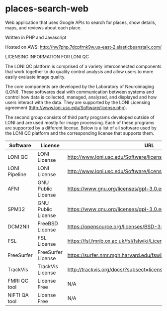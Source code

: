 # places-search-web
Web application that uses Google APIs to search for places, show details, maps, and reviews about each place.

Written in PHP and Javascript

Hosted on AWS: http://hw7php.7dcpfrnk9w.us-east-2.elasticbeanstalk.com/

LICENSING INFORMATION FOR LONI QC 

The LONI QC platform is comprised of a variety interconnected components that work together to do quality control analysis and allow users to more easily evaluate image quality.

The core components are developed by the Laboratory of Neuroimaging (LONI). These softwares deal with communication between systems and control how data is collected, managed, analyzed, and displayed and how users interact with the data. They are supported by the LONI Licensing agreement (http://www.loni.usc.edu/Software/license.php). 

The second group consists of third party programs developed outside of LONI and are used mostly for image processing. Each of these programs are supported by a different license. Below is a list of all software used by the LONI QC platform and the corresponding license that supports them.

|   Software    |       License      |   URL
|---------------|--------------------|--------------------------------------------
| LONI QC       | LONI License       | http://www.loni.usc.edu/Software/license.php
| LONI Pipeline | LONI License       | http://www.loni.usc.edu/Software/license.php
| AFNI          | GNU Public License | https://www.gnu.org/licenses/gpl-3.0.en.html
| SPM12         | GNU Public License | https://www.gnu.org/licenses/gpl-3.0.en.html
| DCM2NII       | FreeBSD License    | https://opensource.org/licenses/BSD-3-Clause
| FSL           | FSL License        | https://fsl.fmrib.ox.ac.uk/fsl/fslwiki/Licence
| FreeSurfer    | FreeSurfer License | https://surfer.nmr.mgh.harvard.edu/fswiki/FreeSurferSoftwareLicense
| TrackVis      | TrackVis License   | http://trackvis.org/docs/?subsect=license
| FMRI QC tool  | License Free       | N/A
| NIFTI QA tool | License Free       | N/A
